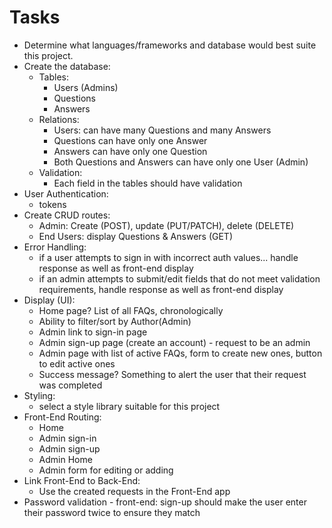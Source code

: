 # Tasks 

- Determine what languages/frameworks and database would best suite this project. 
- Create the database: 
    - Tables:
        - Users (Admins)
        - Questions
        - Answers
    - Relations:
        - Users: can have many Questions and many Answers
        - Questions can have only one Answer
        - Answers can have only one Question
        - Both Questions and Answers can have only one User (Admin)
    - Validation:
        - Each field in the tables should have validation
- User Authentication:
    - tokens
- Create CRUD routes:
    - Admin: Create (POST), update (PUT/PATCH), delete (DELETE)
    - End Users: display Questions & Answers (GET)
- Error Handling: 
    - if a user attempts to sign in with incorrect auth values... handle response as well as front-end display 
    - if an admin attempts to submit/edit fields that do not meet validation requirements, handle response as well as front-end display
- Display (UI):
    - Home page? List of all FAQs, chronologically 
    - Ability to filter/sort by Author(Admin)
    - Admin link to sign-in page
    - Admin sign-up page (create an account) - request to be an admin
    - Admin page with list of active FAQs, form to create new ones, button to edit active ones 
    - Success message? Something to alert the user that their request was completed
- Styling:
    - select a style library suitable for this project 
- Front-End Routing:
    - Home
    - Admin sign-in
    - Admin sign-up
    - Admin Home
    - Admin form for editing or adding 
- Link Front-End to Back-End:
    - Use the created requests in the Front-End app
- Password validation - front-end: sign-up should make the user enter their password twice to ensure they match
